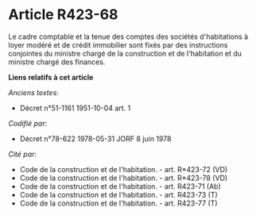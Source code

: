 # Article R423-68

Le cadre comptable et la tenue des comptes des sociétés d'habitations à loyer modéré et de crédit immobilier sont fixés par
des instructions conjointes du ministre chargé de la construction et de l'habitation et du ministre chargé des finances.

**Liens relatifs à cet article**

_Anciens textes_:

  - Décret n°51-1161 1951-10-04 art. 1

_Codifié par_:

  - Décret n°78-622 1978-05-31 JORF 8 juin 1978

_Cité par_:

  - Code de la construction et de l'habitation. - art. R*423-72 (VD)
  - Code de la construction et de l'habitation. - art. R*423-78 (VD)
  - Code de la construction et de l'habitation. - art. R423-71 (Ab)
  - Code de la construction et de l'habitation. - art. R423-73 (T)
  - Code de la construction et de l'habitation. - art. R423-77 (T)

